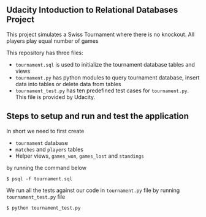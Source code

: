 ## Udacity Intoduction to Relational Databases Project 

This project simulates a Swiss Tournament where there is no knockout. All players play equal number of games

This repository has three files:

 - `tournament.sql` is used to initialize the tournament database tables and views 
 - `tournament.py` has python modules to query tournament database, insert data into tables or delete data from tables
 - `tournament_test.py` has ten predefined test cases for `tournament.py`. This file is provided by Udacity.
 

## Steps to setup and run and test the application

In short we need to first create 
 - `tournament` database
 - `matches` and `players` tables
 -  Helper views, `games_won`, `games_lost` and `standings`

by running the command below 

`$ psql -f tournament.sql`
 

We run all the tests against our code in `tournament.py` file by running `tournament_test.py` file 

`$ python tournament_test.py`


